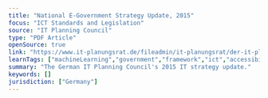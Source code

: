 ```yaml
---
title: "National E-Government Strategy Update, 2015"
focus: "ICT Standards and Legislation"
source: "IT Planning Council"
type: "PDF Article"
openSource: true
link: "https://www.it-planungsrat.de/fileadmin/it-planungsrat/der-it-planungsrat/nationale-e-government-strategie/NEGS_Fortschreibung.pdf"
learnTags: ["machineLearning","government","framework","ict","accessibility"]
summary: "The German IT Planning Council's 2015 IT strategy update."
keywords: []
jurisdiction: ["Germany"]
---
```

